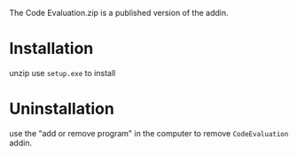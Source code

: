 The Code Evaluation.zip is a published version of the addin. 

# Installation
unzip
use ```setup.exe``` to install 

# Uninstallation
use the "add or remove program" in the computer to remove ```CodeEvaluation``` addin. 

